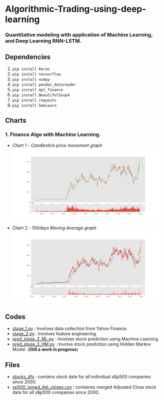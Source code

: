 # Algorithmic-Trading-using-deep-learning
### Quantitative modeling with application of Machine Learning, and Deep Learning RNN-LSTM.

## Dependencies
1. ```pip install Keras```
2. ```pip install tensorflow```
3. ```pip install numpy```
4. ```pip install pandas_datareader```
5. ```pip install mpl_finance```
6. ```pip install BeautifulSoup4```
7. ```pip install requests```
8. ```pip install hmmlearn```

## Charts
### 1. Finance Algo with Machine Learning.
* Chart 1 - *Candlestick price movement graph*
![candlestick price movement graph](https://github.com/MartinMwiti/Algorithmic-Trading-using-deep-learning/blob/master/Finance%20Algo%20with%20Machine%20Learning/candlestick_price_movement_graph.png)

* Chart 2 - *100days Moving Average graph*
![100days Moving Average graph](https://github.com/MartinMwiti/Algorithmic-Trading-using-deep-learning/blob/master/Finance%20Algo%20with%20Machine%20Learning/MA100%2CAdj_close_price%26Vol_chart.png)

## Codes
* [stage_1.py](https://github.com/MartinMwiti/Algorithmic-Trading-using-deep-learning/blob/master/Finance%20Algo%20with%20Machine%20Learning/stage_1.py) : Involves data collection from Yahoo Finance.
* [stage_2.py](https://github.com/MartinMwiti/Algorithmic-Trading-using-deep-learning/blob/master/Finance%20Algo%20with%20Machine%20Learning/stage_2.py) : Involves feature engineering.
* [pred_stage_3_ML.py](https://github.com/MartinMwiti/Algorithmic-Trading-using-deep-learning/blob/master/Finance%20Algo%20with%20Machine%20Learning/pred_stage_3_ML.py) : Involves stock prediction using Machine Learning
* [pred_stage_3_HM.py](https://github.com/MartinMwiti/Algorithmic-Trading-using-deep-learning/blob/master/Finance%20Algo%20with%20Machine%20Learning/pred_stage_3_HM.py) : Involve stock prediction using Hidden Markov Model. (**Still a work in progress**)

## Files
* [stocks_dfs](https://github.com/MartinMwiti/Algorithmic-Trading-using-deep-learning/tree/master/Finance%20Algo%20with%20Machine%20Learning/stocks_dfs) : contains stock data for all individual s&p500 companies since 2000.
* [sp500_joined_Adj_closes.csv](https://github.com/MartinMwiti/Algorithmic-Trading-using-deep-learning/blob/master/Finance%20Algo%20with%20Machine%20Learning/sp500_joined_Adj_closes.csv) : containes merged Adjusted Close stock data for all s&p500 companies since 2000.
